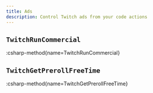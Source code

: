 ```yaml
---
title: Ads
description: Control Twitch ads from your code actions
---
```


## `TwitchRunCommercial`
:csharp-method{name=TwitchRunCommercial}

## `TwitchGetPrerollFreeTime`
:csharp-method{name=TwitchGetPrerollFreeTime}